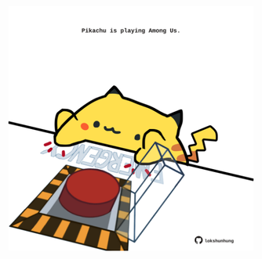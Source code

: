 <!-- built at 02/07/2022, 12:00:52 UTC -->
<p align="center">
  <img width="500" height="500" src="./ReadmeImage.svg">
</p>
